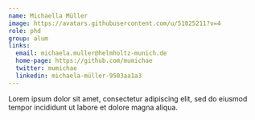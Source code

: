 ```yaml
---
name: Michaella Müller
image: https://avatars.githubusercontent.com/u/51025211?v=4
role: phd
group: alum
links:
  email: michaela.muller@helmholtz-munich.de
  home-page: https://github.com/mumichae
  twitter: mumichae
  linkedin: michaela-müller-9503aa1a3
---
```


Lorem ipsum dolor sit amet, consectetur adipiscing elit, sed do eiusmod tempor incididunt ut labore et dolore magna aliqua.
